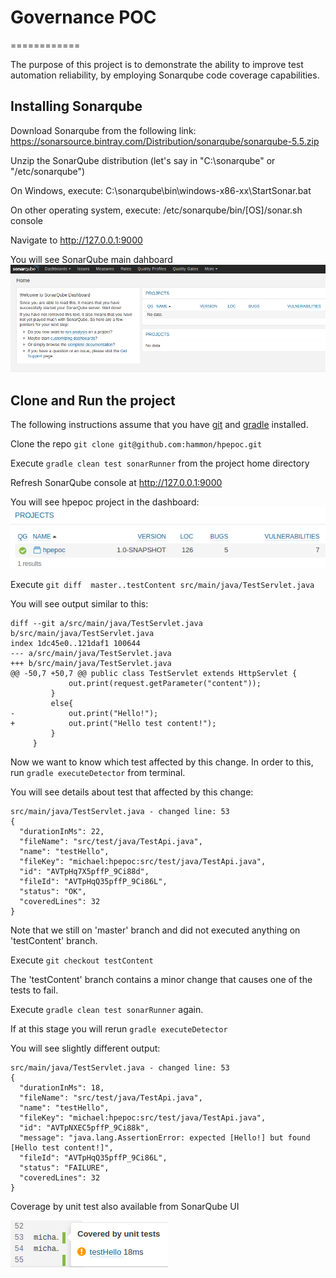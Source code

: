 # Governance POC
============

The purpose of this project is to demonstrate the ability to improve test automation reliability,
by employing Sonarqube code coverage capabilities.


Installing Sonarqube
--------------------

Download Sonarqube from the following link:
https://sonarsource.bintray.com/Distribution/sonarqube/sonarqube-5.5.zip

Unzip the SonarQube distribution (let's say in "C:\sonarqube" or "/etc/sonarqube")

On Windows, execute:
C:\sonarqube\bin\windows-x86-xx\StartSonar.bat

On other operating system, execute:
/etc/sonarqube/bin/[OS]/sonar.sh console

Navigate to <http://127.0.0.1:9000>

You will see SonarQube main dahboard
![SonarQube cosole](sq-empty.png)

Clone and Run the project
------------------------------

The following instructions assume that you have [git](https://git-scm.com/downloads) and [gradle](http://gradle.org/gradle-download/) installed.

Clone the repo ```git clone git@github.com:hammon/hpepoc.git```

Execute ```gradle clean test sonarRunner``` from the project home directory

Refresh SonarQube console at <http://127.0.0.1:9000>

You will see hpepoc project in the dashboard:
![SonarQube projects](sq-projects.png)

Execute ```git diff  master..testContent src/main/java/TestServlet.java```

You will see output similar to this:

```
diff --git a/src/main/java/TestServlet.java b/src/main/java/TestServlet.java
index 1dc45e0..121daf1 100644
--- a/src/main/java/TestServlet.java
+++ b/src/main/java/TestServlet.java
@@ -50,7 +50,7 @@ public class TestServlet extends HttpServlet {
             out.print(request.getParameter("content"));
         }
         else{
-            out.print("Hello!");
+            out.print("Hello test content!");
         }
     }
```
Now we want to know which test affected by this change.
In order to this, run ```gradle executeDetector``` from terminal.

You will see details about test that affected by this change:
```
src/main/java/TestServlet.java - changed line: 53
{
  "durationInMs": 22,
  "fileName": "src/test/java/TestApi.java",
  "name": "testHello",
  "fileKey": "michael:hpepoc:src/test/java/TestApi.java",
  "id": "AVTpHq7X5pffP_9Ci88d",
  "fileId": "AVTpHqQ35pffP_9Ci86L",
  "status": "OK",
  "coveredLines": 32
}
```

Note that we still on 'master' branch and did not executed anything on 'testContent' branch.

Execute ```git checkout testContent```

The 'testContent' branch contains a minor change that causes one of the tests to fail.

Execute ```gradle clean test sonarRunner``` again.

If at this stage you will rerun ```gradle executeDetector``` 

You will see slightly different output:
```
src/main/java/TestServlet.java - changed line: 53
{
  "durationInMs": 18,
  "fileName": "src/test/java/TestApi.java",
  "name": "testHello",
  "fileKey": "michael:hpepoc:src/test/java/TestApi.java",
  "id": "AVTpNXEC5pffP_9Ci88k",
  "message": "java.lang.AssertionError: expected [Hello!] but found [Hello test content!]",
  "fileId": "AVTpHqQ35pffP_9Ci86L",
  "status": "FAILURE",
  "coveredLines": 32
}
```

Coverage by unit test also available from SonarQube UI

![SonarQube test coverage](sq-test-coverage.png)





